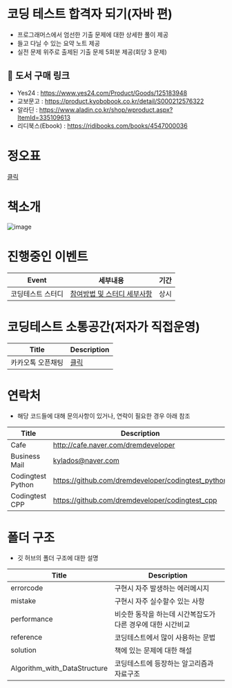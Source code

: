 # 코딩 테스트 합격자 되기(자바 편)
- 프로그래머스에서 엄선한 기출 문제에 대한 상세한 풀이 제공
- 들고 다닐 수 있는 요약 노트 제공
- 실전 문제 위주로 출제된 기출 문제 5회분 제공(회당 3 문제)

## 📖 도서 구매 링크
- Yes24 : https://www.yes24.com/Product/Goods/125183948
- 교보문고 : https://product.kyobobook.co.kr/detail/S000212576322
- 알라딘 : https://www.aladin.co.kr/shop/wproduct.aspx?ItemId=335109613
- 리디북스(Ebook) : https://ridibooks.com/books/4547000036

# 정오표
[클릭](https://docs.google.com/spreadsheets/d/16ZWyC2xlylfsGBdyt2YMT8ogpukNh7sXsHrfx5qQuFk/edit#gid=0)

# 책소개
![image](https://github.com/retrogemHK/codingtest_java/blob/main/assets/java_image.jpg)


# 진행중인 이벤트
| Event    | 세부내용                                    |기간 |
| ---------- | ---------------------------------------------- |---------------------------------------------- |
|코딩테스트 스터디       |[참여방법 및 스터디 세부사항](https://cafe.naver.com/dremdeveloper/948)              | 상시 |



# 코딩테스트 소통공간(저자가 직접운영)
| Title    | Description                                    |
| ---------- | ---------------------------------------------- |
|카카오톡 오픈채팅        |[클릭](https://open.kakao.com/o/gQOVhU3f)              |

# 연락처
- 해당 코드들에 대해 문의사항이 있거나, 연락이 필요한 경우 아래 참조

| Title             | Description                                     |
|-------------------|-------------------------------------------------|
| Cafe              | http://cafe.naver.com/dremdeveloper             |
| Business Mail     | kylados@naver.com                               |
| Codingtest Python | https://github.com/dremdeveloper/codingtest_python |
| Codingtest CPP    | https://github.com/dremdeveloper/codingtest_cpp |
# 폴더 구조
- 깃 허브의 폴더 구조에 대한 설명

| Title    | Description                                    |
| ---------- | ---------------------------------------------- |
| errorcode        | 구현시 자주 발생하는 에러메시지                |
| mistake        | 구현시 자주 실수할수 있는 사항                |
| performance        | 비슷한 동작을 하는데 시간복잡도가 다른 경우에 대한 시간비교             |
| reference        | 코딩테스트에서 많이 사용하는 문법                         |
| solution        | 책에 있는 문제에 대한 해설                         |
| Algorithm_with_DataStructure        | 코딩테스트에 등장하는 알고리즘과 자료구조                        |
